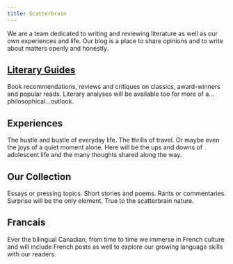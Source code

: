 ```yaml
---
title: Scatterbrain
---
```

<title>Scatterbrain</title>

We are a team dedicated to writing and reviewing literature as well as our own experiences and life. Our blog is a place to share opinions and to write about matters openly and honestly. 
## <a href = "literaryGuides.md">Literary Guides</a>
Book recommendations, reviews and critiques on classics, award-winners and popular reads. Literary analyses will be available too for more of a…philosophical…outlook.
## Experiences
The hustle and bustle of everyday life. The thrills of travel. Or maybe even the joys of a quiet moment alone. Here will be the ups and downs of adolescent life and the many thoughts shared along the way.
## Our Collection
Essays or pressing topics. Short stories and poems. Rants or commentaries. Surprise will be the only element. True to the scatterbrain nature.
## Francais
Ever the bilingual Canadian, from time to time we immerse in French culture and will include French posts as well to explore our growing language skills with our readers.
